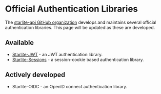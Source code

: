 # Official Authentication Libraries

The [starlite-api GitHub organization](https://github.com/starlite-api) develops and maintains several official
authentication libraries. This page will be updated as these are developed.

## Available

- [Starlite-JWT](https://github.com/starlite-api/starlite-jwt) - an JWT authentication library.
- [Starlite-Sessions](https://github.com/starlite-api/starlite-sessions) - a session-cookie based authentication library.

## Actively developed

- Starlite-OIDC - an OpenID connect authentication library.
